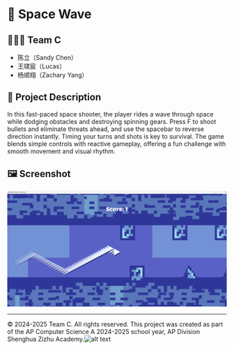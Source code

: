 # 📌 Space Wave

## 🧑‍🤝‍🧑 Team C
- 陈立（Sandy Chen）
- 王啸宸（Lucas）
- 杨顺翔（Zachary Yang）



## 📖 Project Description
In this fast-paced space shooter, the player rides a wave through space while dodging obstacles and destroying spinning gears. Press F to shoot bullets and eliminate threats ahead, and use the spacebar to reverse direction instantly. Timing your turns and shots is key to survival. The game blends simple controls with reactive gameplay, offering a fun challenge with smooth movement and visual rhythm.

## 🖼️ Screenshot

![Screenshot](screenshot.png)

---

© 2024-2025 Team C. All rights reserved.
This project was created as part of the AP Computer Science A 2024-2025 school year, AP Division Shenghua Zizhu Academy.![alt text](image.png)

